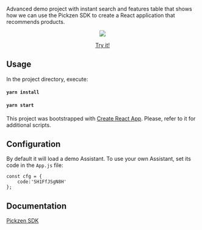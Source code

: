 Advanced demo project with instant search and features table that shows how we can use the Pickzen SDK to create a React application that recommends products.

<p align="center">
  <img src="https://cdn.pickzen.com/sdk/statics/sdk-instant.gif">  
</p>
<p align="center">
  <a target="_blank" href="https://cdn.pickzen.com/sdk/statics/sdk-instant-build/index.2.html">Try it!</a> 
</p>  

## Usage

In the project directory, execute:

#### `yarn install`

#### `yarn start`

This project was bootstrapped with [Create React App](https://github.com/facebook/create-react-app). Please, refer to it for additional scripts.

## Configuration

By default it will load a demo Assistant. To use your own Assistant, set its code in the `App.js` file:

```
const cfg = {
    code:'SH1FfJSgN8H'
};
```

## Documentation

[Pickzen SDK](https://help.pickzen.com/guides/sdk)


